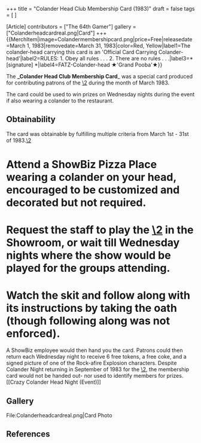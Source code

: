 +++
title = "Colander Head Club Membership Card (1983)"
draft = false
tags = [ ]

[Article]
contributors = ["The 64th Gamer"]
gallery = ["Colanderheadcardreal.png|Card"]
+++
{{MerchItem|image=Colandermembershipcard.png|price=Free|releasedate=March 1, 1983|removedate=March 31, 1983|color=Red, Yellow|label1=The colander-head carrying this card is an 'Official Card Carrying Colander-head'|label2=RULES: 1. Obey all rules . . . 2. There are no rules . . .|label3=* [signature] *|label4=FATZ-Colander-head ★'Grand Pooba'★}}

The **_Colander Head Club Membership Card**_ was a special card produced for contributing patrons of the [\2](\1) during the month of March 1983.

The card could be used to win prizes on Wednesday nights during the event if also wearing a colander to the restaurant.

##  Obtainability ## 
The card was obtainable by fulfilling multiple criteria from March 1st - 31st of 1983.<ref>[\2](\1)</ref>

# Attend a ShowBiz Pizza Place wearing a colander on your head, encouraged to be customized and decorated but not required.
# Request the staff to play the [\2](\1) in the Showroom, or wait till Wednesday nights where the show would be played for the groups attending.
# Watch the skit and follow along with its instructions by taking the oath (though following along was not enforced).

A ShowBiz employee would then hand you the card. Patrons could then return each Wednesday night to receive 6 free tokens, a free coke, and a signed picture of one of the Rock-afire Explosion characters. Despite Colander Night returning in September of 1983 for the [\2](\1), the membership card would not be handed out- nor used to identify members for prizes.<ref>[[Crazy Colander Head Night (Event)]]</ref>

##  Gallery ## 
<gallery>
File:Colanderheadcardreal.png|Card Photo
</gallery>

##  References ## 